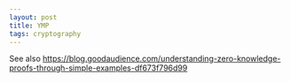 ```yaml
---
layout: post
title: YMP
tags: cryptography
---
```


See also https://blog.goodaudience.com/understanding-zero-knowledge-proofs-through-simple-examples-df673f796d99

<script>
// Protocol implementation as per
// https://citeseerx.ist.psu.edu/viewdoc/summary?doi=10.1.1.110.8816
// - paper indexing:
//   <-->  0..k-1
//   ^v    1..d
// - my indexing:
//   <-->  0..k-1
//   ^v    0..d-1
// and
// https://en.wikipedia.org/wiki/Yao%27s_Millionaires%27_problem
// beware its just a toy (bugs, side-channels, post-quantum crypto)

function getRandInt(n) {
	return Math.floor(Math.random() * n);
	if (typeof(getRandInt.seed) == 'undefined')
		getRandInt.seed = 42;
	// TODO replace with crypto API
	ret = (getRandInt.seed * 16807) % ((1 << 31) - 1);
	getRandInt.seed = ret;
	return ret % n;
}

function randBit() {
	return getRandInt(2);
}

/*
 * range
 * n	gets n-th least significant bit (0-based)
 * [low, high] low..high (incl.), (little endian: high..low)
 */
function getBit(a, range) {
	if (typeof(range) == 'number')
		range = BigInt(range);

	if (typeof(range) == 'bigint')
		return (a >> range) & 0x1n;

	let low = BigInt(range[0]);
	let high = BigInt(range[1]);
	let mask = (0x1n << (high - low + 1n)) - 1n;
	return (a >> low) & mask;
}

// TODO consider high-boundary exclusive
function setBit(a, range, val) {
	if (typeof(range) == 'number')
		range = BigInt(range);

	if (typeof(range) == 'bigint') {
		a = a & ~(0x1n << range);
		x = typeof(val) == 'function' ? val() : val
		a = a | (BigInt(x) << range);
		return a;
	}

	let low = range[0];
	let high = range[1];
	for (let i = low; i <= high; ++i)
		a = setBit(a, i, val);
	return a;
}

/*
 * n	input value
 * r	how many bits to rotate
 * w	wraparound width in bit
 */
function leftrot(n, r, w) {
	r = BigInt(r);
	w = BigInt(w);
	let full_mask = (0x1n << w) - 1n;
	let mask = ((0x1n << r) - 1n) << (w-r);

	// < r <  w-r <
	// ....|.......

	return	((n << r) & full_mask)
		|
		((n & mask) >> (w-r));
}

function hexArray(a) {
	if (typeof(a) == 'number' || typeof(a) == 'bigint')
		return a.toString(16);
	let res = new Array();
	for (let i in a) {
		res[i] = hexArray(a[i]);
	}
	return res;
}

var a = 0x8n;
var b = 0x8n;

// a,b,r,s 8,8,14,55 gives wrong result

// key len in OT
// must hold: k > d*d (even more, see below)
var k = 512;
var d = 20;

var k = 64;
var d = 6;

var k = 132;
var d = 10;

console.log(
	"a:\t", a.toString(16),
	"b:\t", b.toString(16)
);

// Alice
let A = new Array(d);
for (let i = 0; i < d; ++i)
	A[i] = [0n, 0n];

// XXX paper states 2*k but makes no sense for rotations of k-bit numbers
// actually, there have to be at least d options (equal to guessing the
// position of highest decisive bit) but we use 2 bit encoding,
// so the rotation has to cover 2*d bits
// we could use even k bit rotation but:
//   a) that would inflict more contraints on the lenght of zero-zone to
//      avoid encountering zone of zeroes generated randomly
//   b) rotation boundary can be in the middle of the 2 encoding bits making 
//      result detection harder
let r = getRandInt(2*d);

// paper says "large enough" without clear specification
// paper specifies zone of zeroes to be from [d, d*d+d] interval
//   that gives s \in (3*d, d*d+3*d]
// k must be designed k >= d*d+3*d
let minZone = d;
console.assert(k >= d*d + 2*d + minZone);
let s = (2*d + minZone) + getRandInt(k - (2*d + minZone));

console.log(
	"r = ", r,
	"s = ", s
);

// TODO refactor the A generation into more reusable code
for (let i = 0; i < d; ++i) {
	// set parts based on a[i]
	let l = 1 - Number(getBit(a, i));
	let m = 2*i; 

	// random triangle
	A[i][l] = setBit(A[i][l], [0, m-1], randBit);
	// decisive "diagonal"
	A[i][l] = setBit(A[i][l], m, getBit(a, i));
	A[i][l] = setBit(A[i][l], m+1, 1);

	// randomize others
	A[i][0] = setBit(A[i][0], [s, k-1], randBit);
	A[i][1] = setBit(A[i][1], [s, k-1], randBit);
}

let S = new Array(d);
for (let i = 0; i < d; ++i) {
	S[i] = setBit(0n, [0, k-1], randBit);
	// debug: disable xor encryption
	S[i] = setBit(0n, [0, k-1], 0);
}

// two most significat bits
ss = S.slice(0, d-1).map(x => getBit(x, [k-2, k-1]));
// XXX this only works if Bob's number is all zeroes, but Alice doesn't know what he'll pick
//     the '11' mark is then transferred corrupted
//     the upside is that this matters only when a==b (and then the actual result is not that important)
as = A.slice(0, d).map(x => getBit(x[0], [k-2, k-1]));
xorval = ss.reduce((acc, x) => acc ^= x, 0x3n);
console.log("xorval = ", xorval);
xorval = as.reduce((acc, x) => acc ^= x, xorval);
console.log("xorval = ", xorval);
console.log("S=", hexArray(S));
S[d-1] = setBit(S[d-1], k-2, xorval & 0x1n);
console.log("S=", hexArray(S));
S[d-1] = setBit(S[d-1], k-1, (xorval >> 1n));
console.log("S=", hexArray(S));

let A2 = new Array(d);
for (let i = 0; i < d; ++i) {
	A2[i] = Array(2);
	A2[i][0] = leftrot(A[i][0] ^ S[i], r, k);
	A2[i][1] = leftrot(A[i][1] ^ S[i], r, k);
	if (i == d-1){
		console.log(hexArray(A[i]), "^", hexArray(S[i]), "=", hexArray([A[i][0] ^ S[i], A[i][1] ^ S[i]]));
	}
}

sendS = leftrot(S.reduce((acc, x) => acc ^= x, 0n), r, k);
console.log("sendS:\t", sendS.toString(16));

// Alice does OT of A2[i][0] and A2[i][1]
// Bob receives A2[i][b[i]]


// Bob's _R_eceipt as array
let R = new Array(d);

// TODO oblivious transfer here
for (let i = 0; i < d; ++i) {
	R[i] = A2[i][getBit(b, i)];
}

console.log("R:\t", hexArray(R));
let codeword = R.reduce((acc, x) => acc ^= x, sendS);
console.log("cw:\t", codeword.toString(16));

streak = 0;
let reply = undefined;
for (let j = k-1; j >= 0; --j) {
	if (getBit(codeword, j)) {
		if (streak >= minZone) {
			let r;
			// rotation in the middle 2b encoding
			if (j == 0)
				r = k-1;
			else
				r = j-1;
			reply = getBit(codeword, r);
		}
		streak = 0;
	} else
		++streak;
}
console.assert(typeof(reply) != "undefined");

console.log(a, reply ? ">=" : "<",  b);
</script>
